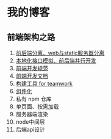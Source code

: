 # 我的博客

## 前端架构之路

1. [前后端分离、web与static服务器分离](./architecture/1.md)
2. [本地化接口模拟、前后端并行开发](./architecture/2.md)
3. [前端开发规范](./architecture/3.md)
4. [前端开发文档](./architecture/4.md)
5. [构建工具 for teamwork](./architecture/5.md)
6. [组件化](./architecture/6.md)
7. 私有 npm 仓库
8. 单页面、按需加载
9. 服务器端渲染
10. node中间层
11. 后端api设计
